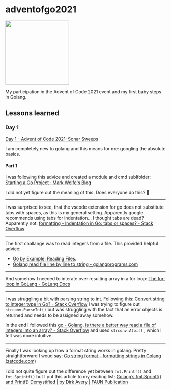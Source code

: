 # adventofgo2021

<img src="https://cdn.golang.christmas/images/golang-2.svg" width="200">

My participation in the Advent of Code 2021 event and my first baby steps in Golang.

## Lessons learned

### Day 1

[Day 1 - Advent of Code 2021: Sonar Sweeps](https://adventofcode.com/2021/day/1)

I am completely new to golang and this means for me: googling the absolute basics.

#### Part 1

I was following this advice and created a module and cmd sublfolder: [Starting a Go Project · Mark Wolfe's Blog](https://www.wolfe.id.au/2020/03/10/starting-a-go-project/) 

I did not yet figure out the meaning of this. Does everyone do this? 🤔

---

I was surprised to see, that the vscode extension for go does not substitute tabs with spaces, as this is my general setting. Apparently google recommends using tabs for indentation... I thought tabs are dead?  Apparently not: [formatting - Indentation in Go: tabs or spaces? - Stack Overflow](https://stackoverflow.com/questions/19094704/indentation-in-go-tabs-or-spaces)

---

The first challange was to read integers from a file. This provided helpful advice:

- [Go by Example: Reading Files](https://gobyexample.com/reading-files).
- [Golang read file line by line to string - golangprograms.com](https://www.golangprograms.com/golang-read-file-line-by-line-to-string.html)

---

And somehow I needed to interate over resulting array in a for loop: [The for-loop in GoLang - GoLang Docs](https://golangdocs.com/for-loop-in-golang)

---

I was struggling a bit with parsing string to int. Following this: [Convert string to integer type in Go? - Stack Overflow](https://stackoverflow.com/questions/4278430/convert-string-to-integer-type-in-go) I was trying to figure out `strconv.ParseInt()` but was struggling with the fact that an error objects is returned and needs to be assigned away somehow.

In the end I followed this [go - Golang, is there a better way read a file of integers into an array? - Stack Overflow](https://stackoverflow.com/questions/9862443/golang-is-there-a-better-way-read-a-file-of-integers-into-an-array) and used `strconv.Atoi()` , which I felt was more intuitive.

---

Finally I was looking up how a format string works in golang. Pretty straightforward I woud say: [Go string format - formatting strings in Golang (zetcode.com)](https://zetcode.com/golang/string-format/)

I did not quite figure out the difference yet between `fmt.Printf()` and `fmt.Sprintf()` but I put this article to my reading list: [Golang’s fmt.Sprintf() and Printf() Demystified | by Dirk Avery | FAUN Publication](https://faun.pub/golangs-fmt-sprintf-and-printf-demystified-4adf6f9722a2)

